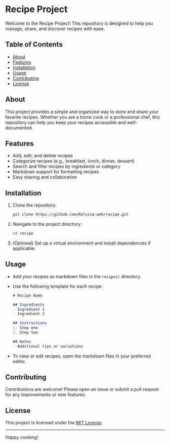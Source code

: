 # Recipe Project

Welcome to the Recipe Project! This repository is designed to help you manage, share, and discover recipes with ease.

## Table of Contents

- [About](#about)
- [Features](#features)
- [Installation](#installation)
- [Usage](#usage)
- [Contributing](#contributing)
- [License](#license)

## About

This project provides a simple and organized way to store and share your favorite recipes. Whether you are a home cook or a professional chef, this repository can help you keep your recipes accessible and well-documented.

## Features

- Add, edit, and delete recipes
- Categorize recipes (e.g., breakfast, lunch, dinner, dessert)
- Search and filter recipes by ingredients or category
- Markdown support for formatting recipes
- Easy sharing and collaboration

## Installation

1. Clone the repository:
    ```bash
    git clone https://github.com/Kelvina-web/recipe.git
    ```
2. Navigate to the project directory:
    ```bash
    cd recipe
    ```
3. (Optional) Set up a virtual environment and install dependencies if applicable.

## Usage

- Add your recipes as markdown files in the `recipes/` directory.
- Use the following template for each recipe:

  ```markdown
  # Recipe Name

  ## Ingredients
  - Ingredient 1
  - Ingredient 2

  ## Instructions
  1. Step one
  2. Step two

  ## Notes
  - Additional tips or variations
  ```

- To view or edit recipes, open the markdown files in your preferred editor.

## Contributing

Contributions are welcome! Please open an issue or submit a pull request for any improvements or new features.

## License

This project is licensed under the [MIT License](LICENSE).

---

Happy cooking!
